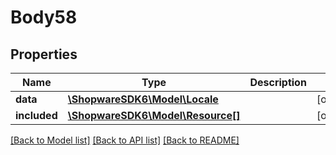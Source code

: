 # Body58

## Properties
Name | Type | Description | Notes
------------ | ------------- | ------------- | -------------
**data** | [**\ShopwareSDK6\Model\Locale**](Locale.md) |  | [optional] 
**included** | [**\ShopwareSDK6\Model\Resource[]**](Resource.md) |  | [optional] 

[[Back to Model list]](../../README.md#documentation-for-models) [[Back to API list]](../../README.md#documentation-for-api-endpoints) [[Back to README]](../../README.md)

